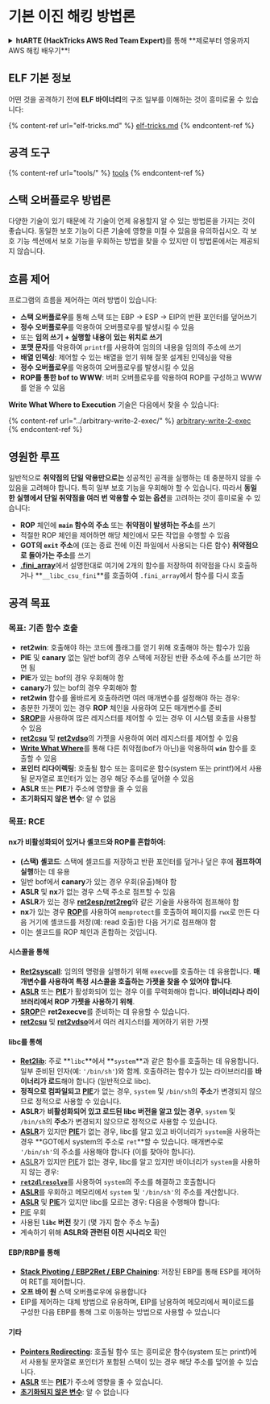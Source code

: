 # 기본 이진 해킹 방법론

<details>

<summary><strong>htARTE (HackTricks AWS Red Team Expert)</strong>를 통해 **제로부터 영웅까지 AWS 해킹 배우기**!</summary>

HackTricks를 지원하는 다른 방법:

* **회사를 HackTricks에서 광고하거나 HackTricks를 PDF로 다운로드**하려면 [**구독 요금제**](https://github.com/sponsors/carlospolop)를 확인하세요!
* [**공식 PEASS & HackTricks 스왜그**](https://peass.creator-spring.com)를 구매하세요
* [**The PEASS Family**](https://opensea.io/collection/the-peass-family)를 발견하세요, 당사의 독점 [**NFTs**](https://opensea.io/collection/the-peass-family) 컬렉션
* **💬 [디스코드 그룹](https://discord.gg/hRep4RUj7f)** 또는 [텔레그램 그룹](https://t.me/peass)에 **가입**하거나 **트위터** 🐦 [**@hacktricks\_live**](https://twitter.com/hacktricks\_live)**를 팔로우**하세요.
* **HackTricks** 및 **HackTricks Cloud** github 저장소에 PR을 제출하여 **해킹 트릭을 공유**하세요.

</details>

## ELF 기본 정보

어떤 것을 공격하기 전에 **ELF 바이너리**의 구조 일부를 이해하는 것이 흥미로울 수 있습니다:

{% content-ref url="elf-tricks.md" %}
[elf-tricks.md](elf-tricks.md)
{% endcontent-ref %}

## 공격 도구

{% content-ref url="tools/" %}
[tools](tools/)
{% endcontent-ref %}

## 스택 오버플로우 방법론

다양한 기술이 있기 때문에 각 기술이 언제 유용할지 알 수 있는 방법론을 가지는 것이 좋습니다. 동일한 보호 기능이 다른 기술에 영향을 미칠 수 있음을 유의하십시오. 각 보호 기능 섹션에서 보호 기능을 우회하는 방법을 찾을 수 있지만 이 방법론에서는 제공되지 않습니다.

## 흐름 제어

프로그램의 흐름을 제어하는 여러 방법이 있습니다:

* **스택 오버플로우**를 통해 스택 또는 EBP -> ESP -> EIP의 반환 포인터를 덮어쓰기
* **정수 오버플로우**를 악용하여 오버플로우를 발생시킬 수 있음
* 또는 **임의 쓰기 + 실행할 내용이 있는 위치로 쓰기**
* **포맷 문자**를 악용하여 `printf`를 사용하여 임의의 내용을 임의의 주소에 쓰기
* **배열 인덱싱**: 제어할 수 있는 배열을 얻기 위해 잘못 설계된 인덱싱을 악용
* **정수 오버플로우**를 악용하여 오버플로우를 발생시킬 수 있음
* **ROP를 통한 bof to WWW**: 버퍼 오버플로우를 악용하여 ROP를 구성하고 WWW를 얻을 수 있음

**Write What Where to Execution** 기술은 다음에서 찾을 수 있습니다:

{% content-ref url="../arbitrary-write-2-exec/" %}
[arbitrary-write-2-exec](../arbitrary-write-2-exec/)
{% endcontent-ref %}

## 영원한 루프

일반적으로 **취약점의 단일 악용만으로는** 성공적인 공격을 실행하는 데 충분하지 않을 수 있음을 고려해야 합니다. 특히 일부 보호 기능을 우회해야 할 수 있습니다. 따라서 **동일한 실행에서 단일 취약점을 여러 번 악용할 수 있는 옵션**을 고려하는 것이 흥미로울 수 있습니다:

* **ROP** 체인에 **`main` 함수의 주소** 또는 **취약점이 발생하는 주소**를 쓰기
* 적절한 ROP 체인을 제어하면 해당 체인에서 모든 작업을 수행할 수 있음
* **GOT의 `exit` 주소**에 (또는 종료 전에 이진 파일에서 사용되는 다른 함수) **취약점으로 돌아가는 주소**를 쓰기
* [**.fini\_array**](../arbitrary-write-2-exec/www2exec-.dtors-and-.fini\_array.md#eternal-loop)에서 설명한대로 여기에 2개의 함수를 저장하여 취약점을 다시 호출하거나 **`__libc_csu_fini`**를 호출하여 `.fini_array`에서 함수를 다시 호출

## 공격 목표

### 목표: 기존 함수 호출

* **ret2win**: 호출해야 하는 코드에 플래그를 얻기 위해 호출해야 하는 함수가 있음
* **PIE** 및 **canary** 없는 일반 bof의 경우 스택에 저장된 반환 주소에 주소를 쓰기만 하면 됨
* **PIE**가 있는 bof의 경우 우회해야 함
* **canary**가 있는 bof의 경우 우회해야 함
* **ret2win** 함수를 올바르게 호출하려면 여러 매개변수를 설정해야 하는 경우:
* 충분한 가젯이 있는 경우 **ROP** 체인을 사용하여 모든 매개변수를 준비
* [**SROP**](../rop-return-oriented-programing/srop-sigreturn-oriented-programming.md)을 사용하여 많은 레지스터를 제어할 수 있는 경우 이 시스템 호출을 사용할 수 있음
* [**ret2csu**](../rop-return-oriented-programing/ret2csu.md) 및 [**ret2vdso**](../rop-return-oriented-programing/ret2vdso.md)의 가젯을 사용하여 여러 레지스터를 제어할 수 있음
* [**Write What Where**](../arbitrary-write-2-exec/)를 통해 다른 취약점(bof가 아닌)을 악용하여 **`win`** 함수를 호출할 수 있음
* **포인터 리다이렉팅**: 호출될 함수 또는 흥미로운 함수(system 또는 printf)에서 사용될 문자열로 포인터가 있는 경우 해당 주소를 덮어쓸 수 있음
* **ASLR** 또는 **PIE**가 주소에 영향을 줄 수 있음
* **초기화되지 않은 변수**: 알 수 없음

### 목표: RCE

#### nx가 비활성화되어 있거나 셸코드와 ROP를 혼합하여:

* **(스택) 셸코드**: 스택에 셸코드를 저장하고 반환 포인터를 덮거나 덮은 후에 **점프하여 실행**하는 데 유용
* 일반 bof에서 **canary**가 있는 경우 우회(유출)해야 함
* **ASLR** 및 **nx**가 없는 경우 스택 주소로 점프할 수 있음
* **ASLR**가 있는 경우 [**ret2esp/ret2reg**](../rop-return-oriented-programing/ret2esp-ret2reg.md)와 같은 기술을 사용하여 점프해야 함
* **nx**가 있는 경우 [**ROP**](../rop-return-oriented-programing/)를 사용하여 `memprotect`를 호출하여 페이지를 `rwx`로 만든 다음 거기에 셸코드를 저장(예: read 호출)한 다음 거기로 점프해야 함
* 이는 셸코드를 ROP 체인과 혼합하는 것입니다.
#### 시스콜을 통해

* [**Ret2syscall**](../rop-return-oriented-programing/rop-syscall-execv.md): 임의의 명령을 실행하기 위해 `execve`를 호출하는 데 유용합니다. **매개변수를 사용하여 특정 시스콜을 호출하는 가젯을 찾을 수 있어야 합니다**.
* [**ASLR**](../common-binary-protections-and-bypasses/aslr/) 또는 [**PIE**](../common-binary-protections-and-bypasses/pie/)가 활성화되어 있는 경우 이를 무력화해야 합니다. **바이너리나 라이브러리에서 ROP 가젯을 사용하기 위해**.
* [**SROP**](../rop-return-oriented-programing/srop-sigreturn-oriented-programming.md)은 **ret2execve**를 준비하는 데 유용할 수 있습니다.
* [**ret2csu**](../rop-return-oriented-programing/ret2csu.md) 및 [**ret2vdso**](../rop-return-oriented-programing/ret2vdso.md)에서 여러 레지스터를 제어하기 위한 가젯

#### libc를 통해

* [**Ret2lib**](../rop-return-oriented-programing/ret2lib/): 주로 **`libc`**에서 **`system`**과 같은 함수를 호출하는 데 유용합니다. 일부 준비된 인자(예: `'/bin/sh'`)와 함께. 호출하려는 함수가 있는 라이브러리를 **바이너리가 로드**해야 합니다 (일반적으로 libc).
* **정적으로 컴파일되고** [**PIE**](../common-binary-protections-and-bypasses/pie/)가 없는 경우, `system` 및 `/bin/sh`의 **주소**가 변경되지 않으므로 정적으로 사용할 수 있습니다.
* **ASLR**가 **비활성화되어 있고 로드된 libc 버전을 알고 있는 경우**, `system` 및 `/bin/sh`의 **주소**가 변경되지 않으므로 정적으로 사용할 수 있습니다.
* [**ASLR**](../common-binary-protections-and-bypasses/aslr/)가 있지만 [**PIE**](../common-binary-protections-and-bypasses/pie/)가 없는 경우, libc를 알고 있고 바이너리가 `system`을 사용하는 경우 **GOT에서 system의 주소로 `ret`**할 수 있습니다. 매개변수로 `'/bin/sh'`의 주소를 사용해야 합니다 (이를 찾아야 합니다).
* [ASLR](../common-binary-protections-and-bypasses/aslr/)가 있지만 [PIE](../common-binary-protections-and-bypasses/pie/)가 없는 경우, libc를 알고 있지만 바이너리가 `system`을 사용하지 않는 경우:
* [**`ret2dlresolve`**](../rop-return-oriented-programing/ret2dlresolve.md)를 사용하여 `system`의 주소를 해결하고 호출합니다&#x20;
* [**ASLR**](../common-binary-protections-and-bypasses/aslr/)를 우회하고 메모리에서 `system` 및 `'/bin/sh'`의 주소를 계산합니다.
* [**ASLR**](../common-binary-protections-and-bypasses/aslr/) 및 [**PIE**](../common-binary-protections-and-bypasses/pie/)가 있지만 libc를 모르는 경우: 다음을 수행해야 합니다:
* [PIE](../common-binary-protections-and-bypasses/pie/) 우회
* 사용된 **`libc` 버전** 찾기 (몇 가지 함수 주소 누출)
* 계속하기 위해 **ASLR와 관련된 이전 시나리오** 확인

#### EBP/RBP를 통해

* [**Stack Pivoting / EBP2Ret / EBP Chaining**](../stack-overflow/stack-pivoting-ebp2ret-ebp-chaining.md): 저장된 EBP를 통해 ESP를 제어하여 RET를 제어합니다.
* **오프 바이 원** 스택 오버플로우에 유용합니다
* EIP를 제어하는 대체 방법으로 유용하며, EIP를 남용하여 메모리에서 페이로드를 구성한 다음 EBP를 통해 그로 이동하는 방법으로 사용할 수 있습니다

#### 기타

* [**Pointers Redirecting**](../stack-overflow/pointer-redirecting.md): 호출될 함수 또는 흥미로운 함수(system 또는 printf)에서 사용될 문자열로 포인터가 포함된 스택이 있는 경우 해당 주소를 덮어쓸 수 있습니다.
* [**ASLR**](../common-binary-protections-and-bypasses/aslr/) 또는 [**PIE**](../common-binary-protections-and-bypasses/pie/)가 주소에 영향을 줄 수 있습니다.
* [**초기화되지 않은 변수**](../stack-overflow/uninitialized-variables.md): 알 수 없습니다
